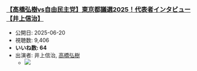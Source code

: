 ### [【高橋弘樹vs自由民主党】東京都議選2025！代表者インタビュー【井上信治】](https://www.youtube.com/watch?v=_a4Y_Y3bGHE)
-   公開日: 2025-06-20
-   視聴数: 9,406
-   **いいね数: 64**
-   出演者: 井上信治, [高橋弘樹](/rehacq_fan/people/高橋弘樹 "wikilink")
    - [![](https://img.youtube.com/vi/_a4Y_Y3bGHE/hqdefault.jpg)](https://www.youtube.com/watch?v=_a4Y_Y3bGHE)
